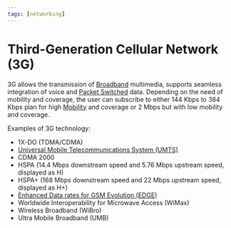 ```yaml
---
tags: [networking]
---
```


# Third-Generation Cellular Network (3G)

3G allows the transmission of [Broadband](202208311155.md) multimedia, supports
seamless integration of voice and [Packet Switched](202207150848.md) data.
Depending on the need of mobility and coverage, the user can subscribe to either
144 Kbps to 384 Kbps plan for high [Mobility](202303292141.md) and coverage or 2
Mbps but with low mobility and coverage.

Examples of 3G technology:
- 1X-DO (TDMA/CDMA)
- [Universal Mobile Telecommunications System (UMTS)](202304111944.md)
- CDMA 2000
- HSPA (14.4 Mbps downstream speed and 5.76 Mbps upstream speed, displayed as H)
- HSPA+ (168 Mbps downstream speed and 22 Mbps upstream speed, displayed as H+)
- [Enhanced Data rates for GSM Evolution (EDGE)](202304111942.md)
- Worldwide Interoperability for Microwave Access (WiMax)
- Wireless Broadband (WiBro)
- Ultra Mobile Broadband (UMB)
